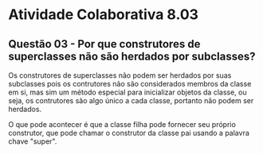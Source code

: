 <h1>Atividade Colaborativa 8.03</h1>
<h2>Questão 03 - Por que construtores de superclasses não são herdados por subclasses?</h2>
<p>Os construtores de superclasses não podem ser herdados por suas subclasses pois os contrutores não são considerados membros da classe em si, mas sim um método especial para inicializar objetos da classe, ou seja, os contrutores são algo único a cada classe, portanto não podem ser herdados.</p>
<p>O que pode acontecer é que a classe filha pode fornecer seu próprio construtor, que pode chamar o construtor da classe pai usando a palavra chave "super".</p>

